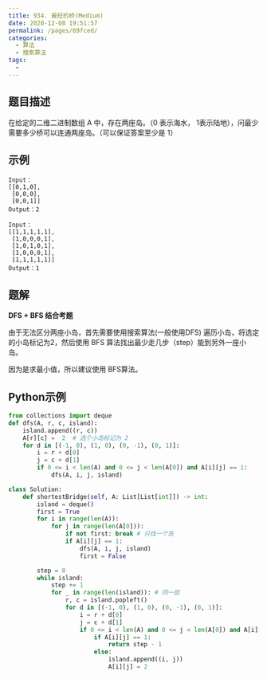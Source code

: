 ```yaml
---
title: 934. 最短的桥(Medium)
date: 2020-12-08 19:51:57
permalink: /pages/69fced/
categories:
  - 算法
  - 搜索算法
tags:
  - 
---
```


## 题目描述

在给定的二维二进制数组 A 中，存在两座岛。（0 表示海水， 1表示陆地），问最少需要多少桥可以连通两座岛。（可以保证答案至少是 1）

## 示例

```
Input：
[[0,1,0],
 [0,0,0],
 [0,0,1]]
Output：2

Input：
[[1,1,1,1,1],
 [1,0,0,0,1],
 [1,0,1,0,1],
 [1,0,0,0,1],
 [1,1,1,1,1]]
Output：1
```

## 题解

**DFS + BFS 结合考题**

由于无法区分两座小岛，首先需要使用搜索算法(一般使用DFS) 遍历小岛，将选定的小岛标记为2，然后使用 BFS 算法找出最少走几步（step）能到另外一座小岛。

因为是求最小值，所以建议使用 BFS算法。

## Python示例

```python
from collections import deque 
def dfs(A, r, c, island):
    island.append((r, c))
    A[r][c] =  2  # 选个小岛标记为 2
    for d in [(-1, 0), (1, 0), (0, -1), (0, 1)]:
        i = r + d[0]
        j = c + d[1]
        if 0 <= i < len(A) and 0 <= j < len(A[0]) and A[i][j] == 1:
            dfs(A, i, j, island)

class Solution:
    def shortestBridge(self, A: List[List[int]]) -> int:
        island = deque()
        first = True 
        for i in range(len(A)):
            for j in range(len(A[0])):
                if not first: break # 只找一个岛
                if A[i][j] == 1:
                    dfs(A, i, j, island)   
                    first = False 

        step = 0
        while island:
            step += 1
            for _ in range(len(island)): # 同一层
                r, c = island.popleft()
                for d in [(-1, 0), (1, 0), (0, -1), (0, 1)]:
                    i = r + d[0]
                    j = c + d[1]
                    if 0 <= i < len(A) and 0 <= j < len(A[0]) and A[i][j] != 2:
                        if A[i][j] == 1: 
                            return step - 1
                        else:
                            island.append((i, j))
                            A[i][j] = 2
```

